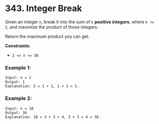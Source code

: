 # 343. Integer Break

Given an integer `n`, break it into the sum of `k` **positive integers**, where `k >= 2`, and maximize the product of those integers.

Return the maximum product you can get.

**Constraints**:
- `2 <= n <= 58`

### Example 1:
```
Input: n = 2
Output: 1
Explanation: 2 = 1 + 1, 1 × 1 = 1.
```

### Example 2:
```
Input: n = 10
Output: 36
Explanation: 10 = 3 + 3 + 4, 3 × 3 × 4 = 36.
```
